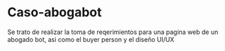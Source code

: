 # Caso-abogabot
Se trato de realizar la toma de reqerimientos para una pagina web de un abogado bot, asi como el buyer person y el diseño UI/UX

